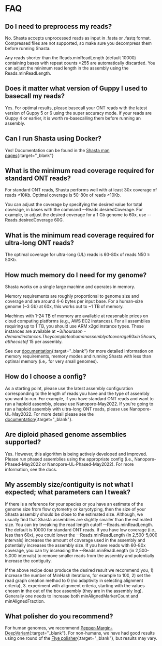 # FAQ

## Do I need to preprocess my reads?

No. Shasta accepts unprocessed reads as input in .fasta or .fastq format. Compressed files are not supported, so make sure you decompress them before running Shasta.

Any reads shorter than the Reads.minReadLength (default 10000) containing bases with repeat counts >255 are automatically discarded. You can adjust the minimum read length in the assembly using the Reads.minReadLength.

## Does it matter what version of Guppy I used to basecall my reads?

Yes. For optimal results, please basecall your ONT reads with the latest version of Guppy 5 or 6 using the super accuracy mode. If your reads are Guppy 4 or earlier, it is worth re-basecalling them before running an assembly.

## Can I run Shasta using Docker?

Yes! Documentation can be found in the [Shasta man pages](https://chanzuckerberg.github.io/shasta/Docker.html){:target="_blank"}

## What is the minimum read coverage required for standard ONT reads?

For standard ONT reads, Shasta performs well with at least 30x coverage of reads ≥10Kb. Optimal coverage is 50-80x of reads ≥10Kb.

You can adjust the coverage by specifying the desired value for total coverage, in bases with the command --Reads.desiredCoverage. For example, to adjust the desired coverage for a 1 Gb genome to 60x, use --Reads.desiredCoverage 60G.

## What is the minimum read coverage required for ultra-long ONT reads?

The optimal coverage for ultra-long (UL) reads is 60-80x of reads N50 ≥ 50Kb.

## How much memory do I need for my genome?

Shasta works on a single large machine and operates in memory.

Memory requirements are roughly proportional to genome size and coverage and are around 4-6 bytes per input base. For a human-size genome (~3 Gb) at 60x, this works out to ~1 TB of memory.

Machines with 1-24 TB of memory are available at reasonable prices on cloud computing platforms (e.g., AWS EC2 instances). For all assemblies requiring up to 1 TB, you should use ARM x2gd instance types. These instances are available at ~$3/hour as on-demand instances. They complete a human assembly at coverage 60x in ~5 hours, at the cost of ~$15 per assembly.

See our [documentation](https://chanzuckerberg.github.io/shasta/Running.html#LowMemory){:target="_blank"} for more detailed information on memory requirements, memory modes and running Shasta with less than optimal memory (i.e,. for very small genomes).

## How do I choose a config?

As a starting point, please use the latest assembly configuration corresponding to the length of reads you have and the type of assembly you want to run. For example, if you have standard ONT reads and want to run a haploid assembly, please use Nanopore-May2022. If you're going to run a haploid assembly with ultra-long ONT reads, please use Nanopore-UL-May2022. For more detail please see the [documentation](https://chanzuckerberg.github.io/shasta/Configurations.html){:target="_blank"}.

## Are diploid phased genome assemblies supported?

Yes. However, this algorithm is being actively developed and improved. Please run phased assemblies using the appropriate config (i.e., Nanopore-Phased-May2022 or Nanopore-UL-Phased-May2022). For more information, see the docs.

## My assembly size/contiguity is not what I expected; what parameters can I tweak?

If there is a reference for your species or you have an estimate of the genome size from flow cytometry or karyotyping, then the size of your Shasta assembly should be close to the estimated size. Although, we usually find that Shasta assemblies are slightly smaller than the estimated size. You can try tweaking the read length cutoff --Reads.minReadLength. The default is 10000 for standard ONT reads. If you have low coverage (i.e., less than 60x), you could lower the --Reads.minReadLength (in 2,500-5,000 intervals) increases the amount of coverage used in the assembly and potentially increases the assembly size. If you have reads with 60-80x coverage, you can try increasing the --Reads.minReadLength (in 2,500-5,000 intervals) to remove smaller reads from the assembly and potentially increase the contiguity.

If the above recipe does produce the desired result we recommend you, 1) increase the number of MinHash iterations, for example to 100, 2) set the read graph creation method to 0 (no adaptivity in selecting alignment criteria), 3. experiment with alignment criteria, starting with the values chosen in the out of the box assembly (they are in the assembly log). Generally one needs to increase both minAlignedMarkerCount and minAlignedFraction.

## What polisher do you recommend?

For human genomes, we recommend [Pepper-Margin-DeepVariant](https://github.com/kishwarshafin/pepper/tree/refs/tags/r0.8){:target="_blank"}. For non-humans, we have had good results using one round of the [Flye polisher](https://github.com/fenderglass/Flye/blob/flye/docs/USAGE.md#running-only-flye-polisher){:target="_blank"}, but results may vary.

